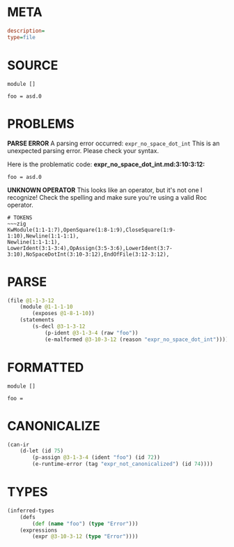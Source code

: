 # META
~~~ini
description=
type=file
~~~
# SOURCE
~~~roc
module []

foo = asd.0
~~~
# PROBLEMS
**PARSE ERROR**
A parsing error occurred: `expr_no_space_dot_int`
This is an unexpected parsing error. Please check your syntax.

Here is the problematic code:
**expr_no_space_dot_int.md:3:10:3:12:**
```roc
foo = asd.0
```


**UNKNOWN OPERATOR**
This looks like an operator, but it's not one I recognize!
Check the spelling and make sure you're using a valid Roc operator.


~~~
# TOKENS
~~~zig
KwModule(1:1-1:7),OpenSquare(1:8-1:9),CloseSquare(1:9-1:10),Newline(1:1-1:1),
Newline(1:1-1:1),
LowerIdent(3:1-3:4),OpAssign(3:5-3:6),LowerIdent(3:7-3:10),NoSpaceDotInt(3:10-3:12),EndOfFile(3:12-3:12),
~~~
# PARSE
~~~clojure
(file @1-1-3-12
	(module @1-1-1-10
		(exposes @1-8-1-10))
	(statements
		(s-decl @3-1-3-12
			(p-ident @3-1-3-4 (raw "foo"))
			(e-malformed @3-10-3-12 (reason "expr_no_space_dot_int")))))
~~~
# FORMATTED
~~~roc
module []

foo = 
~~~
# CANONICALIZE
~~~clojure
(can-ir
	(d-let (id 75)
		(p-assign @3-1-3-4 (ident "foo") (id 72))
		(e-runtime-error (tag "expr_not_canonicalized") (id 74))))
~~~
# TYPES
~~~clojure
(inferred-types
	(defs
		(def (name "foo") (type "Error")))
	(expressions
		(expr @3-10-3-12 (type "Error"))))
~~~